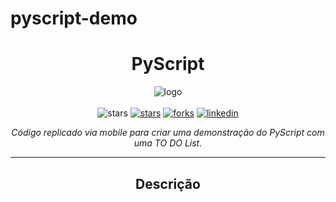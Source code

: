 # pyscript-demo

<h1 align="center">PyScript</h1>

<div align="center">

<img src="https://github.com/qassuncao/pyscript-demo/blob/main/python-in-the-browser.gif" alt="logo"/>

<br>
<br>

<img src="https://img.shields.io/static/v1?label=%F0%9F%8C%9F&message=If%20Useful&style=style=flat&color=BC4E99" alt="stars"/>
<a href="https://github.com/qassuncao/pyscript-demo/stargazers"><img src="https://img.shields.io/github/stars/qassuncao/pyscript-demo" alt="stars"/></a>
<a href="https://github.com/qassuncao/pyscript-demo/network/members"><img src="https://img.shields.io/github/forks/qassuncao/pyscript-demo" alt="forks"/></a>
<a href="https://www.linkedin.com/in/fabio-assunção-qa/"><img src="https://img.shields.io/badge/-sergiomartins8-blue?logo=Linkedin&logoColor=white&link=https://www.linkedin.com/in/fabio-assunção-qa/" alt="linkedin"/></a>

<i>Código replicado via mobile para criar uma demonstração do PyScript com uma TO DO List.</i>

---
## Descrição
